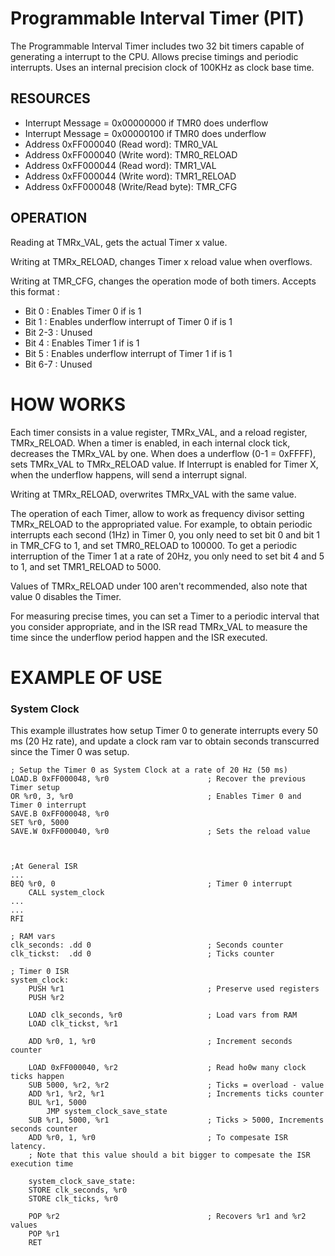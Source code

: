Programmable Interval Timer (PIT)
================================

The Programmable Interval Timer includes two 32 bit timers capable of generating
a interrupt to the CPU. Allows precise timings and periodic interrupts.
Uses an internal precision clock of 100KHz as clock base time.

RESOURCES
---------

- Interrupt Message = 0x00000000 if TMR0 does underflow
- Interrupt Message = 0x00000100 if TMR0 does underflow
- Address 0xFF000040 (Read word): TMR0_VAL
- Address 0xFF000040 (Write word): TMR0_RELOAD
- Address 0xFF000044 (Read word): TMR1_VAL
- Address 0xFF000044 (Write word): TMR1_RELOAD
- Address 0xFF000048 (Write/Read byte): TMR_CFG


OPERATION
---------

Reading at TMRx_VAL, gets the actual Timer x value.

Writing at TMRx_RELOAD, changes Timer x reload value when overflows.

Writing at TMR_CFG, changes the operation mode of both timers. Accepts this
format :

- Bit 0 : Enables Timer 0 if is 1   
- Bit 1 : Enables underflow interrupt of Timer 0 if is 1    
- Bit 2-3 : Unused
- Bit 4 : Enables Timer 1 if is 1   
- Bit 5 : Enables underflow interrupt of Timer 1 if is 1    
- Bit 6-7 : Unused


HOW WORKS
=========

Each timer consists in a value register, TMRx_VAL, and a reload register,
TMRx_RELOAD. When a timer is enabled, in each internal clock tick, decreases the
TMRx_VAL by one. When does a underflow (0-1 = 0xFFFF), sets TMRx_VAL to
TMRx_RELOAD value. If Interrupt is enabled for Timer X, when the underflow
happens, will send a interrupt signal.

Writing at TMRx_RELOAD, overwrites TMRx_VAL with the same value.

The operation of each Timer, allow to work as frequency divisor setting
TMRx_RELOAD to the appropriated value. For example, to obtain periodic interrupts
each second (1Hz) in Timer 0, you only need to set bit 0 and bit 1 in TMR_CFG
to 1, and set TMR0_RELOAD to 100000. To get a periodic interruption of the Timer
1 at a rate of 20Hz, you only need to set bit 4 and 5 to 1, and set TMR1_RELOAD
to 5000.

Values of TMRx_RELOAD under 100 aren't recommended, also note that value 0
disables the Timer.

For measuring precise times, you can set a Timer to a periodic interval that you
consider appropriate, and in the ISR read TMRx_VAL to measure the time since the
underflow period happen and the ISR executed.

EXAMPLE OF USE
==============

### System Clock
This example illustrates how setup Timer 0 to generate interrupts every 50 ms (20
Hz rate), and update a clock ram var to obtain seconds transcurred since the
Timer 0 was setup.


    ; Setup the Timer 0 as System Clock at a rate of 20 Hz (50 ms)
    LOAD.B 0xFF000048, %r0                      ; Recover the previous Timer setup
    OR %r0, 3, %r0                              ; Enables Timer 0 and Timer 0 interrupt
    SAVE.B 0xFF000048, %r0
    SET %r0, 5000
    SAVE.W 0xFF000040, %r0                      ; Sets the reload value



    ;At General ISR
    ...
    BEQ %r0, 0                                  ; Timer 0 interrupt
        CALL system_clock
    ...
    ...
    RFI

    ; RAM vars
    clk_seconds: .dd 0                          ; Seconds counter
    clk_tickst:  .dd 0                          ; Ticks counter

    ; Timer 0 ISR
    system_clock:
        PUSH %r1                                ; Preserve used registers
        PUSH %r2

        LOAD clk_seconds, %r0                   ; Load vars from RAM
        LOAD clk_tickst, %r1
        
        ADD %r0, 1, %r0                         ; Increment seconds counter

        LOAD 0xFF000040, %r2                    ; Read ho0w many clock ticks happen
        SUB 5000, %r2, %r2                      ; Ticks = overload - value
        ADD %r1, %r2, %r1                       ; Increments ticks counter
        BUL %r1, 5000                           
            JMP system_clock_save_state
        SUB %r1, 5000, %r1                      ; Ticks > 5000, Increments seconds counter
        ADD %r0, 1, %r0                         ; To compesate ISR latency. 
        ; Note that this value should a bit bigger to compesate the ISR execution time
        
        system_clock_save_state:
        STORE clk_seconds, %r0
        STORE clk_ticks, %r0

        POP %r2                                 ; Recovers %r1 and %r2 values
        POP %r1
        RET


